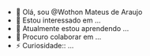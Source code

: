 - 👋 Olá, sou @Wothon Mateus de Araujo
- 👀 Estou interessado em ...
- 🌱 Atualmente estou aprendendo ...
- 💞️ Procuro colaborar em  ...
- ⚡ Curiosidade:: ...

<!---
Wothon-Mateus/Wothon-Mateus is a  special ✨ repository because its README.md` (this file) apears on your GitHub profile.
You can click the Preview link to take a look at your changes.
--->
